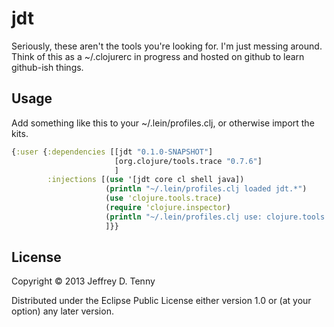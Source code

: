 # jdt

Seriously, these aren't the tools you're looking for.  I'm just messing
around. Think of this as a ~/.clojurerc in progress and hosted on github
to learn github-ish things.


## Usage

Add something like this to your ~/.lein/profiles.clj, or otherwise import
the kits.

```clojure
{:user {:dependencies [[jdt "0.1.0-SNAPSHOT"]
                       [org.clojure/tools.trace "0.7.6"] 
                       ]
        :injections [(use '[jdt core cl shell java])
                     (println "~/.lein/profiles.clj loaded jdt.*")
                     (use 'clojure.tools.trace)
                     (require 'clojure.inspector)
                     (println "~/.lein/profiles.clj use: clojure.tools.trace, require: clojure.inspector")
                     ]}}
```

## License

Copyright © 2013 Jeffrey D. Tenny

Distributed under the Eclipse Public License either version 1.0 or (at
your option) any later version.
